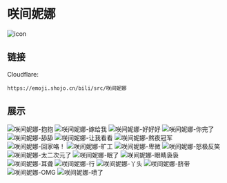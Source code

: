 # 咲间妮娜
![icon](https://emoji.shojo.cn/bili/src/咲间妮娜/icon.png)
## 链接
Cloudflare:
```
https://emoji.shojo.cn/bili/src/咲间妮娜
```
## 展示
![咲间妮娜-抱抱](https://emoji.shojo.cn/bili/src/咲间妮娜/咲间妮娜-抱抱.png)
![咲间妮娜-嫁给我](https://emoji.shojo.cn/bili/src/咲间妮娜/咲间妮娜-嫁给我.png)
![咲间妮娜-好好好](https://emoji.shojo.cn/bili/src/咲间妮娜/咲间妮娜-好好好.png)
![咲间妮娜-你完了](https://emoji.shojo.cn/bili/src/咲间妮娜/咲间妮娜-你完了.png)
![咲间妮娜-舔舔](https://emoji.shojo.cn/bili/src/咲间妮娜/咲间妮娜-舔舔.png)
![咲间妮娜-让我看看](https://emoji.shojo.cn/bili/src/咲间妮娜/咲间妮娜-让我看看.png)
![咲间妮娜-熬夜冠军](https://emoji.shojo.cn/bili/src/咲间妮娜/咲间妮娜-熬夜冠军.png)
![咲间妮娜-回家咯！](https://emoji.shojo.cn/bili/src/咲间妮娜/咲间妮娜-回家咯！.png)
![咲间妮娜-旷工](https://emoji.shojo.cn/bili/src/咲间妮娜/咲间妮娜-旷工.png)
![咲间妮娜-卑微](https://emoji.shojo.cn/bili/src/咲间妮娜/咲间妮娜-卑微.png)
![咲间妮娜-怒极反笑](https://emoji.shojo.cn/bili/src/咲间妮娜/咲间妮娜-怒极反笑.png)
![咲间妮娜-太二次元了](https://emoji.shojo.cn/bili/src/咲间妮娜/咲间妮娜-太二次元了.png)
![咲间妮娜-眠了](https://emoji.shojo.cn/bili/src/咲间妮娜/咲间妮娜-眠了.png)
![咲间妮娜-眼睛袅袅](https://emoji.shojo.cn/bili/src/咲间妮娜/咲间妮娜-眼睛袅袅.png)
![咲间妮娜-耳聋](https://emoji.shojo.cn/bili/src/咲间妮娜/咲间妮娜-耳聋.png)
![咲间妮娜-行](https://emoji.shojo.cn/bili/src/咲间妮娜/咲间妮娜-行.png)
![咲间妮娜-丫头](https://emoji.shojo.cn/bili/src/咲间妮娜/咲间妮娜-丫头.png)
![咲间妮娜-脐带](https://emoji.shojo.cn/bili/src/咲间妮娜/咲间妮娜-脐带.png)
![咲间妮娜-OMG](https://emoji.shojo.cn/bili/src/咲间妮娜/咲间妮娜-OMG.png)
![咲间妮娜-喷了](https://emoji.shojo.cn/bili/src/咲间妮娜/咲间妮娜-喷了.png)
